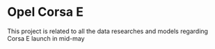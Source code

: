 # Opel Corsa E

This project is related to all the data researches and models regarding Corsa E launch in mid-may